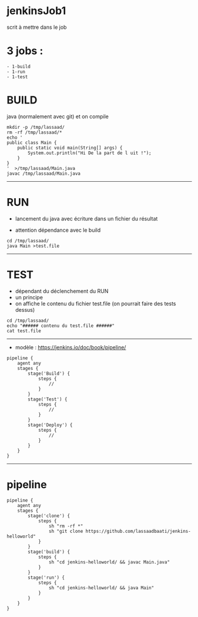 # jenkinsJob1

scrit à mettre dans le job 

# 3 jobs :
	- 1-build
	- 1-run
	- 1-test


# BUILD 
java (normalement avec git) et on compile


```
mkdir -p /tmp/lassaad/
rm -rf /tmp/lassaad/*
echo '
public class Main {
    public static void main(String[] args) {
        System.out.println("Hi De la part de l uit !");
    }
}
'  >/tmp/lassaad/Main.java
javac /tmp/lassaad/Main.java
```

-------------------------------------------------------

# RUN 

* lancement du java avec écriture dans un fichier du résultat

* attention dépendance avec le build

```
cd /tmp/lassaad/
java Main >test.file
```
-------------------------------------------------------

# TEST 


* dépendant du déclenchement du RUN
* un principe
* on affiche le contenu du fichier test.file (on pourrait faire des tests dessus)

```
cd /tmp/lassaad/
echo "###### contenu du test.file ######"
cat test.file
```

------------------------------------------------
* modèle : https://jenkins.io/doc/book/pipeline/

```
pipeline {
    agent any 
    stages {
        stage('Build') { 
            steps {
                // 
            }
        }
        stage('Test') { 
            steps {
                // 
            }
        }
        stage('Deploy') { 
            steps {
                // 
            }
        }
    }
}
```
--------------------------
# pipeline
```
pipeline {
    agent any 
    stages {
        stage('clone') { 
            steps {
                sh "rm -rf *"
                sh "git clone https://github.com/lassaadbaati/jenkins-helloworld"
            }
        }
        stage('build') { 
            steps {
                sh "cd jenkins-helloworld/ && javac Main.java"
            }
        }
        stage('run') { 
            steps {
                sh "cd jenkins-helloworld/ && java Main"
            }
        }
    }
}
```
